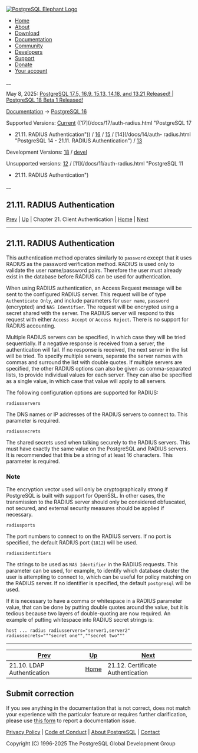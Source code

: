 [ ![PostgreSQL Elephant Logo](/media/img/about/press/elephant.png) ](/)

  * [Home](/ "Home")
  * [About](/about/ "About")
  * [Download](/download/ "Download")
  * [Documentation](/docs/ "Documentation")
  * [Community](/community/ "Community")
  * [Developers](/developer/ "Developers")
  * [Support](/support/ "Support")
  * [Donate](/about/donate/ "Donate")
  * [Your account](/account/ "Your account")

__

May 8, 2025: [ PostgreSQL 17.5, 16.9, 15.13, 14.18, and 13.21 Released! ](/about/news/postgresql-175-169-1513-1418-and-1321-released-3072/) | [ PostgreSQL 18 Beta 1 Released! ](/about/news/postgresql-18-beta-1-released-3070/)

[Documentation](/docs/ "Documentation") -> [PostgreSQL
16](/docs/16/index.html)

Supported Versions: [Current](/docs/current/auth-radius.html "PostgreSQL 17 -
21.11. RADIUS Authentication") ([17](/docs/17/auth-radius.html "PostgreSQL 17
- 21.11. RADIUS Authentication")) / [16](/docs/16/auth-radius.html "PostgreSQL
16 - 21.11. RADIUS Authentication") / [15](/docs/15/auth-radius.html
"PostgreSQL 15 - 21.11. RADIUS Authentication") / [14](/docs/14/auth-
radius.html "PostgreSQL 14 - 21.11. RADIUS Authentication") /
[13](/docs/13/auth-radius.html "PostgreSQL 13 - 21.11. RADIUS Authentication")

Development Versions: [18](/docs/18/auth-radius.html "PostgreSQL 18 -
21.11. RADIUS Authentication") / [devel](/docs/devel/auth-radius.html
"PostgreSQL devel - 21.11. RADIUS Authentication")

Unsupported versions: [12](/docs/12/auth-radius.html "PostgreSQL 12 -
21.11. RADIUS Authentication") / [11](/docs/11/auth-radius.html "PostgreSQL 11
- 21.11. RADIUS Authentication")

__

21.11. RADIUS Authentication  
---  
[Prev](auth-ldap.html "21.10. LDAP Authentication")  | [Up](client-authentication.html "Chapter 21. Client Authentication") | Chapter 21. Client Authentication | [Home](index.html "PostgreSQL 16.9 Documentation") |  [Next](auth-cert.html "21.12. Certificate Authentication")  
  
* * *

## 21.11. RADIUS Authentication #

This authentication method operates similarly to `password` except that it
uses RADIUS as the password verification method. RADIUS is used only to
validate the user name/password pairs. Therefore the user must already exist
in the database before RADIUS can be used for authentication.

When using RADIUS authentication, an Access Request message will be sent to
the configured RADIUS server. This request will be of type `Authenticate
Only`, and include parameters for `user name`, `password` (encrypted) and `NAS
Identifier`. The request will be encrypted using a secret shared with the
server. The RADIUS server will respond to this request with either `Access
Accept` or `Access Reject`. There is no support for RADIUS accounting.

Multiple RADIUS servers can be specified, in which case they will be tried
sequentially. If a negative response is received from a server, the
authentication will fail. If no response is received, the next server in the
list will be tried. To specify multiple servers, separate the server names
with commas and surround the list with double quotes. If multiple servers are
specified, the other RADIUS options can also be given as comma-separated
lists, to provide individual values for each server. They can also be
specified as a single value, in which case that value will apply to all
servers.

The following configuration options are supported for RADIUS:

`radiusservers`

    

The DNS names or IP addresses of the RADIUS servers to connect to. This
parameter is required.

`radiussecrets`

    

The shared secrets used when talking securely to the RADIUS servers. This must
have exactly the same value on the PostgreSQL and RADIUS servers. It is
recommended that this be a string of at least 16 characters. This parameter is
required.

### Note

The encryption vector used will only be cryptographically strong if PostgreSQL
is built with support for OpenSSL. In other cases, the transmission to the
RADIUS server should only be considered obfuscated, not secured, and external
security measures should be applied if necessary.

`radiusports`

    

The port numbers to connect to on the RADIUS servers. If no port is specified,
the default RADIUS port (`1812`) will be used.

`radiusidentifiers`

    

The strings to be used as `NAS Identifier` in the RADIUS requests. This
parameter can be used, for example, to identify which database cluster the
user is attempting to connect to, which can be useful for policy matching on
the RADIUS server. If no identifier is specified, the default `postgresql`
will be used.

If it is necessary to have a comma or whitespace in a RADIUS parameter value,
that can be done by putting double quotes around the value, but it is tedious
because two layers of double-quoting are now required. An example of putting
whitespace into RADIUS secret strings is:

    
    
    host ... radius radiusservers="server1,server2" radiussecrets="""secret one"",""secret two"""
    

* * *

[Prev](auth-ldap.html "21.10. LDAP Authentication")  | [Up](client-authentication.html "Chapter 21. Client Authentication") |  [Next](auth-cert.html "21.12. Certificate Authentication")  
---|---|---  
21.10. LDAP Authentication  | [Home](index.html "PostgreSQL 16.9 Documentation") |  21.12. Certificate Authentication  
  
## Submit correction

If you see anything in the documentation that is not correct, does not match
your experience with the particular feature or requires further clarification,
please use [this form](/account/comments/new/16/auth-radius.html/) to report a
documentation issue.

[Privacy Policy](/about/privacypolicy) | [Code of Conduct](/about/policies/coc/) | [About PostgreSQL](/about/) | [Contact](/about/contact/)  

Copyright (C) 1996-2025 The PostgreSQL Global Development Group

